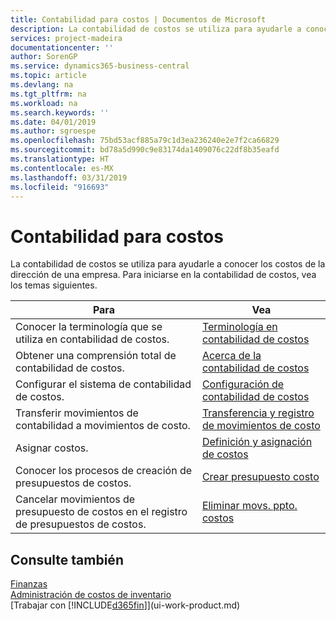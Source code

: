 ```yaml
---
title: Contabilidad para costos | Documentos de Microsoft
description: La contabilidad de costos se utiliza para ayudarle a conocer los costos de la dirección de una empresa. Para iniciarse en la contabilidad de costos, vea los temas siguientes.
services: project-madeira
documentationcenter: ''
author: SorenGP
ms.service: dynamics365-business-central
ms.topic: article
ms.devlang: na
ms.tgt_pltfrm: na
ms.workload: na
ms.search.keywords: ''
ms.date: 04/01/2019
ms.author: sgroespe
ms.openlocfilehash: 75bd53acf885a79c1d3ea236240e2e7f2ca66829
ms.sourcegitcommit: bd78a5d990c9e83174da1409076c22df8b35eafd
ms.translationtype: HT
ms.contentlocale: es-MX
ms.lasthandoff: 03/31/2019
ms.locfileid: "916693"
---
```

# <a name="accounting-for-costs"></a>Contabilidad para costos
La contabilidad de costos se utiliza para ayudarle a conocer los costos de la dirección de una empresa. Para iniciarse en la contabilidad de costos, vea los temas siguientes.  

|Para|Vea|  
|--------|---------|  
|Conocer la terminología que se utiliza en contabilidad de costos.|[Terminología en contabilidad de costos](finance-terminology-in-cost-accounting.md)|  
|Obtener una comprensión total de contabilidad de costos.|[Acerca de la contabilidad de costos](finance-about-cost-accounting.md)|  
|Configurar el sistema de contabilidad de costos.|[Configuración de contabilidad de costos](finance-set-up-cost-accounting.md)|  
|Transferir movimientos de contabilidad a movimientos de costo.|[Transferencia y registro de movimientos de costo](finance-transfer-and-post-cost-entries.md)|  
|Asignar costos.|[Definición y asignación de costos](finance-define-and-allocate-costs.md)|  
|Conocer los procesos de creación de presupuestos de costos.|[Crear presupuesto costo](finance-create-cost-budgets.md)|
|Cancelar movimientos de presupuesto de costos en el registro de presupuestos de costos.|[Eliminar movs. ppto. costos](finance-how-to-delete-cost-budget-entries.md)| 


## <a name="see-also"></a>Consulte también  
[Finanzas](finance.md)  
[Administración de costos de inventario](finance-manage-inventory-costs.md)  
[Trabajar con [!INCLUDE[d365fin](includes/d365fin_md.md)]](ui-work-product.md)
